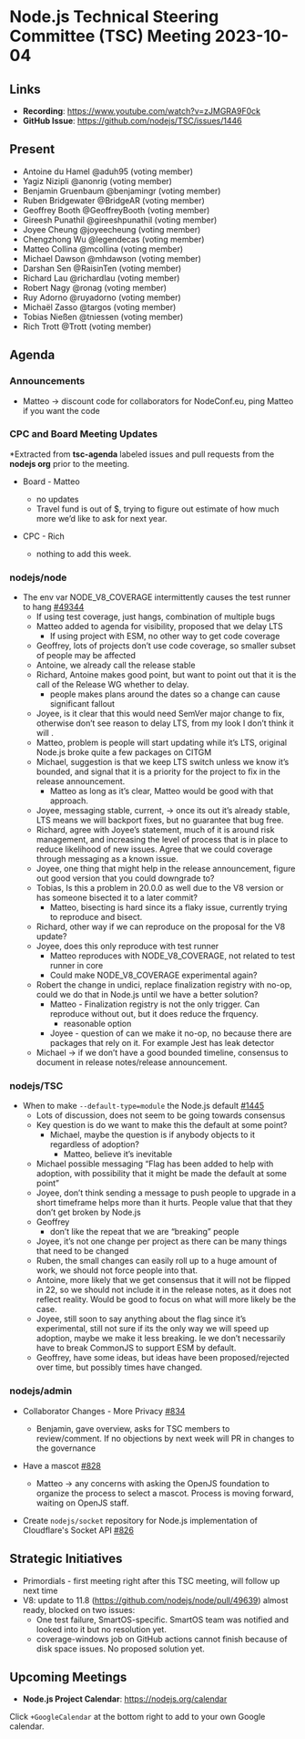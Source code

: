 # Node.js Technical Steering Committee (TSC) Meeting 2023-10-04

## Links

* **Recording**:  <https://www.youtube.com/watch?v=zJMGRA9F0ck>
* **GitHub Issue**: <https://github.com/nodejs/TSC/issues/1446>

## Present

* Antoine du Hamel @aduh95 (voting member)
* Yagiz Nizipli @anonrig (voting member)
* Benjamin Gruenbaum @benjamingr (voting member)
* Ruben Bridgewater @BridgeAR (voting member)
* Geoffrey Booth @GeoffreyBooth (voting member)
* Gireesh Punathil @gireeshpunathil (voting member)
* Joyee Cheung @joyeecheung (voting member)
* Chengzhong Wu @legendecas (voting member)
* Matteo Collina @mcollina (voting member)
* Michael Dawson @mhdawson (voting member)
* Darshan Sen @RaisinTen (voting member)
* Richard Lau @richardlau (voting member)
* Robert Nagy @ronag (voting member)
* Ruy Adorno @ruyadorno (voting member)
* Michaël Zasso @targos (voting member)
* Tobias Nießen @tniessen (voting member)
* Rich Trott @Trott (voting member)

## Agenda

### Announcements

* Matteo -> discount code for collaborators for NodeConf.eu, ping Matteo if you want the code

### CPC and Board Meeting Updates

*Extracted from **tsc-agenda** labeled issues and pull requests from the **nodejs org** prior to the meeting.

* Board - Matteo
  * no updates
  * Travel fund is out of $, trying to figure out estimate of how much more we’d like to ask for next year.

* CPC - Rich
  * nothing to add this week.

### nodejs/node

* The env var NODE_V8_COVERAGE intermittently causes the test runner to hang [#49344](https://github.com/nodejs/node/issues/49344)
  * If using test coverage, just hangs, combination of multiple bugs
  * Matteo added to agenda for visibility, proposed that we delay LTS
    * If using project with ESM, no other way to get code coverage
  * Geoffrey, lots of projects don’t use code coverage, so smaller subset
    of people may be affected
  * Antoine, we already call the release stable
  * Richard, Antoine makes good point, but want to point out that it is the call
    of the Release WG whether to delay.
    * people makes plans around the dates so a change can cause significant fallout
  * Joyee, is it clear that this would need SemVer major change to fix, otherwise don’t
    see reason to delay LTS, from my look I don’t think it will .
  * Matteo, problem is people will start updating while it’s LTS, original Node.js broke quite a few
    packages on CITGM
  * Michael, suggestion is that we keep LTS switch unless we know it’s bounded, and signal that it is a priority for the project to fix in the release announcement.
    * Matteo as long as it’s clear, Matteo would be good with that approach.
  * Joyee, messaging stable, current, -> once its out it’s already stable, LTS means we will backport fixes, but no guarantee that bug free.
  * Richard, agree with Joyee’s statement, much of it is around risk management, and increasing the level of process that is in place to reduce likelihood of new issues. Agree that we could coverage through messaging as a known issue.
  * Joyee, one thing that might help in the release announcement, figure out good version that you could downgrade to?
  * Tobias, Is this a problem in 20.0.0 as well due to the V8 version or has someone bisected it to a later commit?
    * Matteo, bisecting is hard since its a flaky issue, currently trying to reproduce and bisect.
  * Richard, other way if we can reproduce on the proposal for the V8 update?
  * Joyee, does this only reproduce with test runner
    * Matteo reproduces with NODE_V8_COVERAGE, not related to test runner in core
    * Could make NODE_V8_COVERAGE experimental again?
  * Robert the change in undici, replace finalization registry with no-op, could we do that in Node.js until we have a better solution?
    * Matteo - Finalization registry is not the only trigger. Can reproduce without out, but it does reduce the frquency.
      * reasonable option
    * Joyee - question of can we make it no-op, no because there are packages that rely on it. For example Jest has leak detector
  * Michael -> if we don’t have a good bounded timeline, consensus to document in release notes/release announcement.

### nodejs/TSC

* When to make `--default-type=module` the Node.js default [#1445](https://github.com/nodejs/TSC/issues/1445)
  * Lots of discussion, does not seem to be going towards consensus
  * Key question is do we want to make this the default at some point?
    * Michael, maybe the question is if anybody objects to it regardless of adoption?
      * Matteo, believe it’s inevitable
  * Michael possible messaging “Flag has been added to help with adoption, with possibility that it might be made the default at some point”
  * Joyee, don’t think sending a message to push people to upgrade in a short timeframe helps more than it hurts. People value that that they don’t get broken by Node.js
  * Geoffrey
    * don’t like the repeat that we are “breaking” people
  * Joyee, it’s not one change per project as there can be many things that need to be changed
  * Ruben, the small changes can easily roll up to a huge amount of work, we should not force people into that.
  * Antoine, more likely that we get consensus that it will not be flipped in 22, so we should not include it in the release notes, as it does not reflect reality.  Would be good to focus on what will more likely be the case.
  * Joyee, still soon to say anything about the flag since it’s experimental, still not sure if its the only way we will speed up adoption, maybe we make it less breaking. Ie we don’t necessarily have to break CommonJS to support ESM by default.
  * Geoffrey, have some ideas, but ideas have been proposed/rejected over time, but possibly times have changed.

### nodejs/admin

* Collaborator Changes - More Privacy [#834](https://github.com/nodejs/admin/issues/834)
  * Benjamin, gave overview, asks for TSC members to review/comment. If no objections by next week will PR in changes to the governance

* Have a mascot [#828](https://github.com/nodejs/admin/issues/828)
  * Matteo -> any concerns with asking the OpenJS foundation to organize the process to select a mascot. Process is moving forward, waiting on OpenJS staff.

* Create `nodejs/socket` repository for Node.js implementation of Cloudflare's Socket API [#826](https://github.com/nodejs/admin/issues/826)

## Strategic Initiatives

* Primordials - first meeting right after this TSC meeting, will follow up next time
* V8: update to 11.8 (<https://github.com/nodejs/node/pull/49639>) almost ready, blocked on two issues:
  * One test failure, SmartOS-specific. SmartOS team was notified and looked into it but no resolution yet.
  * coverage-windows job on GitHub actions cannot finish because of disk space issues. No proposed solution yet.

## Upcoming Meetings

* **Node.js Project Calendar**: <https://nodejs.org/calendar>

Click `+GoogleCalendar` at the bottom right to add to your own Google calendar.
